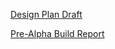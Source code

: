 [Design Plan Draft](https://docs.google.com/document/d/14B-F85dv4-T0tF4zuaIIY0BHocsB16o9K5s950I2Zy0/edit?usp=sharing)

[Pre-Alpha Build Report](https://docs.google.com/document/d/1s888vMusv2ASFiilSBUaNAoq0gi-QRTOd1Al9mAlHY0/edit?usp=sharing)
